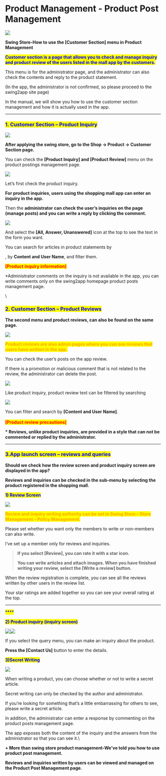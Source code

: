 # Product Management - Product Post Management

![](https://support.swing2app.com/wp-content/uploads/2018/11/shop18.png)

**Swing Store-How to use the \[Customer Section] menu in Product Management**

<mark style="color:blue;">**Customer section is a page that allows you to check and manage inquiry and product review  of the users listed in the mall app by the customers.**</mark>

This menu is for the administrator page, and the administrator can also check the contents and reply to the product statement.

(In the app, the administrator is not confirmed, so please proceed to the swing2app site page)

In the manual, we will show you how to use the customer section management and how it is actually used in the app.

***

&#x20;

### <mark style="color:blue;">**1. Customer Section – Product Inquiry**</mark>

![](https://support.swing2app.com/wp-content/uploads/2018/11/lals@3x.png)

**After applying the swing store, go to the Shop → Product → Customer Section page.**&#x20;

You can check the **\[Product Inquiry] and \[Product Review]** menu on the product postings management page.



![](https://support.swing2app.com/wp-content/uploads/2018/11/post1.png)

Let’s first check the product inquiry.

**For product inquiries, users using the shopping mall app can enter an inquiry in the app.**

Then the **administrator can check the user’s inquiries on the page (manage posts) and you can write a reply by clicking the comment.**

![](https://support.swing2app.com/wp-content/uploads/2018/11/post.png)

And select the **\[All, Answer, Unanswered]** icon at the top to see the text in the form you want.

You can search for articles in product statements by

, by **Content and User Name**, and filter them.



<mark style="color:red;">**\[Product inquiry information]**</mark>

\*Administrator comments on the inquiry is not available in the app, you can write comments only on the swing2app homepage product posts management page.

\


### <mark style="color:blue;">**2. Customer Section – Product Reviews**</mark>

**The second menu and product reviews, can also be found on the same page.**

![](https://support.swing2app.com/wp-content/uploads/2018/11/post2-1.png)

<mark style="color:orange;">**Product reviews are also admin pages where you can see reviews that users have written in the app.**</mark>&#x20;

You can check the user’s posts on the app review.

If there is a promotion or malicious comment that is not related to the review, the administrator can delete the post.



![](https://support.swing2app.com/wp-content/uploads/2018/11/post4.png)

Like product inquiry, product review text can be filtered by searching





![](https://support.swing2app.com/wp-content/uploads/2018/11/post3.png)

You can filter and search by **\[Content and User Name]**.\
\
<mark style="color:red;">**\[Product review precautions]**</mark>

**\* Reviews, unlike product inquiries, are provided in a style that can not be commented or replied by the administrator.**

***

### <mark style="color:blue;">**3.App launch screen – reviews and queries**</mark>

**Should we check how the review screen and product inquiry screen are displayed in the app?**

**Reviews and inquiries can be checked in the sub-menu by selecting the product registered in the shopping mall.**&#x20;

<mark style="color:blue;">**1) Review Screen**</mark>

![](https://support.swing2app.com/wp-content/uploads/2018/11/Group-794@3x.png)

<mark style="color:orange;">**Review and inquiry writing authority can be set in Swing Store – Store Management – Policy Management.**</mark>

Please set whether you want only the members to write or non-members can also write.

I’ve set up a member only for reviews and inquiries.

> **If you select \[Review], you can rate it with a star icon.**
>
> **You can write articles and attach images. When you have finished writing your review, select the \[Write a review] button.**

When the review registration is complete, you can see all the reviews written by other users in the review list.

Your star ratings are added together so you can see your overall rating at the top.

***

<mark style="color:blue;">****</mark>

<mark style="color:blue;">**2) Product inquiry (inquiry screen)**</mark>

![](https://support.swing2app.com/wp-content/uploads/2018/11/Group-796@3x.png)![](https://support.swing2app.com/wp-content/uploads/2018/11/Group-797@3x.png)

If you select the query menu, you can make an inquiry about the product.

**Press the \[Contact Us]** button to enter the details.



<mark style="color:blue;">**3)Secret Writing**</mark>&#x20;

![](https://support.swing2app.com/wp-content/uploads/2018/11/Group-798@3x.png)

When writing a product, you can choose whether or not to write a secret article.

Secret writing can only be checked by the author and administrator.&#x20;

If you’re looking for something that’s a little embarrassing for others to see, please write a secret article.

In addition, the administrator can enter a response by commenting on the product posts management page.

The app exposes both the content of the inquiry and the answers from the administrator so that you can see it.\


**+ More than swing store product management-We’ve told you how to use product post management.**

**Reviews and inquiries written by users can be viewed and managed on the Product Post Management page.**
